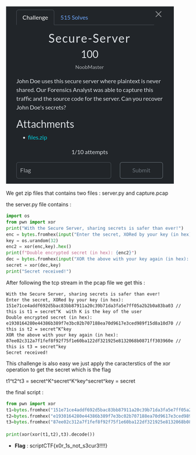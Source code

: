 ![image](./assets/secure-server.png)

We get zip files that contains two files : server.py and capture.pcap

the server.py file contains :

```python
import os
from pwn import xor
print("With the Secure Server, sharing secrets is safer than ever!")
enc = bytes.fromhex(input("Enter the secret, XORed by your key (in hex): ").strip())
key = os.urandom(32)
enc2 = xor(enc,key).hex()
print(f"Double encrypted secret (in hex): {enc2}")
dec = bytes.fromhex(input("XOR the above with your key again (in hex): ").strip())
secret = xor(dec,key)
print("Secret received!")
```

After following the tcp stream in the pcap file we get this : 

```
With the Secure Server, sharing secrets is safer than ever!
Enter the secret, XORed by your key (in hex): 151e71ce4addf692d5bac83bb87911a20c39b71da3fa5e7ff05a2b2b0a83ba03 // this is t1 = secret^K  with K is the key of the user
Double encrypted secret (in hex): e1930164280e44386b389f7e3bc02b707188ea70d9617e3ced989f15d8a10d70 // this is t2 = secret^K^key 
XOR the above with your key again (in hex): 87ee02c312a7f1fef8f92f75f1e60ba122df321925e8132068b0871ff303960e // this is t3 = secret^key
Secret received!
```
This challenge is also easy we just apply the caracterstics of the xor operation to get the secret which is the flag

t1^t2^t3 = secret^K^secret^K^key^secret^key = secret

the final script :

```python
from pwn import xor 
t1=bytes.fromhex("151e71ce4addf692d5bac83bb87911a20c39b71da3fa5e7ff05a2b2b0a83ba03")
t2=bytes.fromhex("e1930164280e44386b389f7e3bc02b707188ea70d9617e3ced989f15d8a10d70")
t3=bytes.fromhex("87ee02c312a7f1fef8f92f75f1e60ba122df321925e8132068b0871ff303960e")

print(xor(xor(t1,t2),t3).decode())

```
- **Flag** : scriptCTF{x0r_1s_not_s3cur3!!!!}

